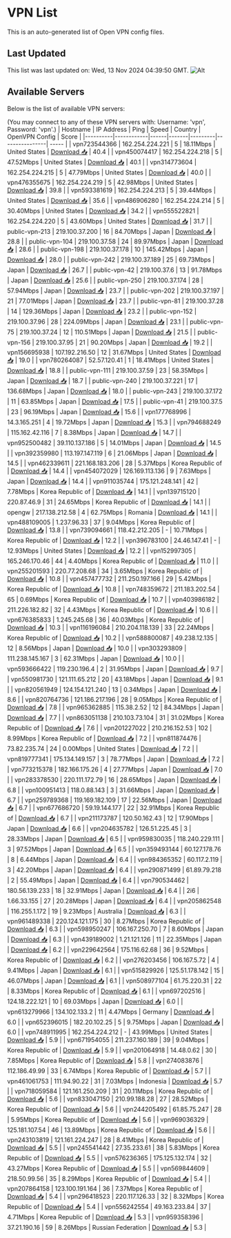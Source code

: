# VPN List

This is an auto-generated list of Open VPN config files.

## Last Updated

This list was last updated on: Wed, 13 Nov 2024 04:39:50 GMT.
![Alt](https://repobeats.axiom.co/api/embed/186b98318ef1479477931607c1ad7d823f12451f.svg "Repobeats analytics image")

## Available Servers

Below is the list of available VPN servers:

(You may connect to any of these VPN servers with: Username: 'vpn', Password: 'vpn'.)
| Hostname | IP Address | Ping | Speed | Country | OpenVPN Config | Score |
|----------|------------|------|-------|---------|----------------| ----- |
| vpn723544366 | 162.254.224.221 | 5 | 18.11Mbps | United States | [Download 📥](./configs/server_0_US.ovpn) | 40.4 |
| vpn450074417 | 162.254.224.218 | 5 | 47.52Mbps | United States | [Download 📥](./configs/server_1_US.ovpn) | 40.1 |
| vpn314773604 | 162.254.224.215 | 5 | 47.79Mbps | United States | [Download 📥](./configs/server_2_US.ovpn) | 40.0 |
| vpn476355675 | 162.254.224.219 | 5 | 42.98Mbps | United States | [Download 📥](./configs/server_3_US.ovpn) | 39.8 |
| vpn593381619 | 162.254.224.213 | 5 | 39.44Mbps | United States | [Download 📥](./configs/server_4_US.ovpn) | 35.6 |
| vpn486906280 | 162.254.224.214 | 5 | 30.40Mbps | United States | [Download 📥](./configs/server_5_US.ovpn) | 34.2 |
| vpn555522821 | 162.254.224.220 | 5 | 43.60Mbps | United States | [Download 📥](./configs/server_6_US.ovpn) | 31.7 |
| public-vpn-213 | 219.100.37.200 | 16 | 84.70Mbps | Japan | [Download 📥](./configs/server_7_JP.ovpn) | 28.8 |
| public-vpn-104 | 219.100.37.58 | 24 | 89.97Mbps | Japan | [Download 📥](./configs/server_8_JP.ovpn) | 28.6 |
| public-vpn-198 | 219.100.37.178 | 10 | 145.42Mbps | Japan | [Download 📥](./configs/server_9_JP.ovpn) | 28.0 |
| public-vpn-242 | 219.100.37.189 | 25 | 69.73Mbps | Japan | [Download 📥](./configs/server_10_JP.ovpn) | 26.7 |
| public-vpn-42 | 219.100.37.6 | 13 | 91.78Mbps | Japan | [Download 📥](./configs/server_11_JP.ovpn) | 25.6 |
| public-vpn-250 | 219.100.37.174 | 28 | 57.94Mbps | Japan | [Download 📥](./configs/server_12_JP.ovpn) | 23.7 |
| public-vpn-202 | 219.100.37.197 | 21 | 77.01Mbps | Japan | [Download 📥](./configs/server_13_JP.ovpn) | 23.7 |
| public-vpn-81 | 219.100.37.28 | 14 | 129.36Mbps | Japan | [Download 📥](./configs/server_14_JP.ovpn) | 23.2 |
| public-vpn-152 | 219.100.37.96 | 28 | 224.09Mbps | Japan | [Download 📥](./configs/server_15_JP.ovpn) | 23.1 |
| public-vpn-75 | 219.100.37.24 | 12 | 110.51Mbps | Japan | [Download 📥](./configs/server_16_JP.ovpn) | 21.5 |
| public-vpn-156 | 219.100.37.95 | 21 | 90.20Mbps | Japan | [Download 📥](./configs/server_17_JP.ovpn) | 19.2 |
| vpn156695938 | 107.192.216.50 | 12 | 31.67Mbps | United States | [Download 📥](./configs/server_18_US.ovpn) | 19.0 |
| vpn780264087 | 52.57.120.41 | 1 | 18.41Mbps | United States | [Download 📥](./configs/server_19_US.ovpn) | 18.8 |
| public-vpn-111 | 219.100.37.59 | 23 | 58.35Mbps | Japan | [Download 📥](./configs/server_20_JP.ovpn) | 18.7 |
| public-vpn-240 | 219.100.37.221 | 17 | 136.68Mbps | Japan | [Download 📥](./configs/server_21_JP.ovpn) | 18.0 |
| public-vpn-243 | 219.100.37.172 | 11 | 63.85Mbps | Japan | [Download 📥](./configs/server_22_JP.ovpn) | 17.5 |
| public-vpn-41 | 219.100.37.5 | 23 | 96.19Mbps | Japan | [Download 📥](./configs/server_23_JP.ovpn) | 15.6 |
| vpn177768996 | 14.3.165.251 | 4 | 19.72Mbps | Japan | [Download 📥](./configs/server_24_JP.ovpn) | 15.3 |
| vpn794688249 | 115.162.42.116 | 7 | 8.38Mbps | Japan | [Download 📥](./configs/server_25_JP.ovpn) | 14.7 |
| vpn952500482 | 39.110.137.186 | 5 | 14.01Mbps | Japan | [Download 📥](./configs/server_26_JP.ovpn) | 14.5 |
| vpn392359980 | 113.197.147.119 | 6 | 21.06Mbps | Japan | [Download 📥](./configs/server_27_JP.ovpn) | 14.5 |
| vpn462339611 | 221.168.183.206 | 28 | 5.37Mbps | Korea Republic of | [Download 📥](./configs/server_28_KR.ovpn) | 14.4 |
| vpn454072029 | 126.169.113.136 | 9 | 7.63Mbps | Japan | [Download 📥](./configs/server_29_JP.ovpn) | 14.4 |
| vpn911035744 | 175.121.248.141 | 42 | 7.78Mbps | Korea Republic of | [Download 📥](./configs/server_30_KR.ovpn) | 14.1 |
| vpn139715120 | 220.87.46.9 | 31 | 24.65Mbps | Korea Republic of | [Download 📥](./configs/server_31_KR.ovpn) | 14.1 |
| opengw | 217.138.212.58 | 4 | 62.75Mbps | Romania | [Download 📥](./configs/server_32_RO.ovpn) | 14.1 |
| vpn488109005 | 1.237.96.33 | 37 | 9.04Mbps | Korea Republic of | [Download 📥](./configs/server_33_KR.ovpn) | 13.8 |
| vpn739094661 | 118.42.212.205 | - | 10.71Mbps | Korea Republic of | [Download 📥](./configs/server_34_KR.ovpn) | 12.2 |
| vpn396783100 | 24.46.147.41 | - | 12.93Mbps | United States | [Download 📥](./configs/server_35_US.ovpn) | 12.2 |
| vpn152997305 | 165.246.170.46 | 44 | 4.40Mbps | Korea Republic of | [Download 📥](./configs/server_36_KR.ovpn) | 11.0 |
| vpn255201593 | 220.77.208.68 | 34 | 3.65Mbps | Korea Republic of | [Download 📥](./configs/server_37_KR.ovpn) | 10.8 |
| vpn457477732 | 211.250.197.166 | 29 | 5.42Mbps | Korea Republic of | [Download 📥](./configs/server_38_KR.ovpn) | 10.8 |
| vpn748359672 | 211.183.202.54 | 65 | 0.69Mbps | Korea Republic of | [Download 📥](./configs/server_39_KR.ovpn) | 10.7 |
| vpn403986182 | 211.226.182.82 | 32 | 4.43Mbps | Korea Republic of | [Download 📥](./configs/server_40_KR.ovpn) | 10.6 |
| vpn676385833 | 1.245.245.68 | 36 | 40.03Mbps | Korea Republic of | [Download 📥](./configs/server_41_KR.ovpn) | 10.3 |
| vpn116196084 | 210.204.118.139 | 33 | 22.24Mbps | Korea Republic of | [Download 📥](./configs/server_42_KR.ovpn) | 10.2 |
| vpn588800087 | 49.238.12.135 | 12 | 8.56Mbps | Japan | [Download 📥](./configs/server_43_JP.ovpn) | 10.0 |
| vpn303293809 | 111.238.145.167 | 3 | 62.31Mbps | Japan | [Download 📥](./configs/server_44_JP.ovpn) | 10.0 |
| vpn593666422 | 119.230.196.4 | 2 | 31.95Mbps | Japan | [Download 📥](./configs/server_45_JP.ovpn) | 9.7 |
| vpn550981730 | 121.111.65.212 | 20 | 43.18Mbps | Japan | [Download 📥](./configs/server_46_JP.ovpn) | 9.1 |
| vpn820561949 | 124.154.121.240 | 13 | 0.34Mbps | Japan | [Download 📥](./configs/server_47_JP.ovpn) | 8.6 |
| vpn820764736 | 121.186.217.196 | 28 | 9.05Mbps | Korea Republic of | [Download 📥](./configs/server_48_KR.ovpn) | 7.8 |
| vpn965362885 | 115.38.2.52 | 12 | 84.34Mbps | Japan | [Download 📥](./configs/server_49_JP.ovpn) | 7.7 |
| vpn863051138 | 210.103.73.104 | 31 | 31.02Mbps | Korea Republic of | [Download 📥](./configs/server_50_KR.ovpn) | 7.6 |
| vpn201227022 | 210.216.152.53 | 102 | 8.99Mbps | Korea Republic of | [Download 📥](./configs/server_51_KR.ovpn) | 7.2 |
| vpn811874476 | 73.82.235.74 | 24 | 0.00Mbps | United States | [Download 📥](./configs/server_52_US.ovpn) | 7.2 |
| vpn819777341 | 175.134.149.157 | 3 | 78.77Mbps | Japan | [Download 📥](./configs/server_53_JP.ovpn) | 7.2 |
| vpn773215378 | 182.166.175.26 | 4 | 27.77Mbps | Japan | [Download 📥](./configs/server_54_JP.ovpn) | 7.0 |
| vpn283378530 | 220.111.172.79 | 16 | 28.65Mbps | Japan | [Download 📥](./configs/server_55_JP.ovpn) | 6.8 |
| vpn100951413 | 118.0.88.143 | 3 | 31.66Mbps | Japan | [Download 📥](./configs/server_56_JP.ovpn) | 6.7 |
| vpn259789368 | 119.169.182.109 | 17 | 22.56Mbps | Japan | [Download 📥](./configs/server_57_JP.ovpn) | 6.7 |
| vpn677686720 | 59.19.144.177 | 22 | 32.91Mbps | Korea Republic of | [Download 📥](./configs/server_58_KR.ovpn) | 6.7 |
| vpn211173787 | 120.50.162.43 | 12 | 17.90Mbps | Japan | [Download 📥](./configs/server_59_JP.ovpn) | 6.6 |
| vpn204635782 | 126.51.225.45 | 3 | 28.33Mbps | Japan | [Download 📥](./configs/server_60_JP.ovpn) | 6.5 |
| vpn959830035 | 118.240.229.111 | 3 | 97.52Mbps | Japan | [Download 📥](./configs/server_61_JP.ovpn) | 6.5 |
| vpn359493144 | 60.127.178.76 | 8 | 6.44Mbps | Japan | [Download 📥](./configs/server_62_JP.ovpn) | 6.4 |
| vpn984365352 | 60.117.2.119 | 3 | 42.20Mbps | Japan | [Download 📥](./configs/server_63_JP.ovpn) | 6.4 |
| vpn290871499 | 61.89.79.218 | 2 | 55.49Mbps | Japan | [Download 📥](./configs/server_64_JP.ovpn) | 6.4 |
| vpn790534462 | 180.56.139.233 | 18 | 32.91Mbps | Japan | [Download 📥](./configs/server_65_JP.ovpn) | 6.4 |
| 2i6 | 1.66.33.155 | 27 | 20.28Mbps | Japan | [Download 📥](./configs/server_66_JP.ovpn) | 6.4 |
| vpn205862548 | 116.255.1.172 | 19 | 9.23Mbps | Australia | [Download 📥](./configs/server_67_AU.ovpn) | 6.3 |
| vpn961489338 | 220.124.121.175 | 30 | 8.27Mbps | Korea Republic of | [Download 📥](./configs/server_68_KR.ovpn) | 6.3 |
| vpn598950247 | 106.167.250.70 | 7 | 8.60Mbps | Japan | [Download 📥](./configs/server_69_JP.ovpn) | 6.3 |
| vpn439189002 | 1.21.121.126 | 11 | 22.35Mbps | Japan | [Download 📥](./configs/server_70_JP.ovpn) | 6.2 |
| vpn229642564 | 175.116.62.68 | 36 | 9.52Mbps | Korea Republic of | [Download 📥](./configs/server_71_KR.ovpn) | 6.2 |
| vpn276203456 | 106.167.5.72 | 4 | 9.41Mbps | Japan | [Download 📥](./configs/server_72_JP.ovpn) | 6.1 |
| vpn515829926 | 125.51.178.142 | 15 | 46.07Mbps | Japan | [Download 📥](./configs/server_73_JP.ovpn) | 6.1 |
| vpn508977104 | 61.75.220.31 | 22 | 8.33Mbps | Korea Republic of | [Download 📥](./configs/server_74_KR.ovpn) | 6.1 |
| vpn697202516 | 124.18.222.121 | 10 | 69.03Mbps | Japan | [Download 📥](./configs/server_75_JP.ovpn) | 6.0 |
| vpn613279966 | 134.102.133.2 | 11 | 4.47Mbps | Germany | [Download 📥](./configs/server_76_DE.ovpn) | 6.0 |
| vpn652396015 | 182.20.102.25 | 5 | 9.75Mbps | Japan | [Download 📥](./configs/server_77_JP.ovpn) | 6.0 |
| vpn748911995 | 162.254.224.212 | - | 43.99Mbps | United States | [Download 📥](./configs/server_78_US.ovpn) | 5.9 |
| vpn671954055 | 211.237.160.189 | 39 | 9.04Mbps | Korea Republic of | [Download 📥](./configs/server_79_KR.ovpn) | 5.9 |
| vpn201064918 | 14.48.0.62 | 30 | 7.85Mbps | Korea Republic of | [Download 📥](./configs/server_80_KR.ovpn) | 5.8 |
| vpn274083876 | 112.186.49.99 | 33 | 6.74Mbps | Korea Republic of | [Download 📥](./configs/server_81_KR.ovpn) | 5.7 |
| vpn461061753 | 111.94.90.22 | 31 | 7.03Mbps | Indonesia | [Download 📥](./configs/server_82_ID.ovpn) | 5.7 |
| vpn718059584 | 121.161.250.209 | 31 | 20.11Mbps | Korea Republic of | [Download 📥](./configs/server_83_KR.ovpn) | 5.6 |
| vpn833047150 | 210.99.188.28 | 27 | 28.52Mbps | Korea Republic of | [Download 📥](./configs/server_84_KR.ovpn) | 5.6 |
| vpn244205492 | 61.85.75.247 | 28 | 5.95Mbps | Korea Republic of | [Download 📥](./configs/server_85_KR.ovpn) | 5.6 |
| vpn969036329 | 125.181.107.54 | 46 | 13.89Mbps | Korea Republic of | [Download 📥](./configs/server_86_KR.ovpn) | 5.6 |
| vpn243103819 | 121.161.224.247 | 28 | 8.41Mbps | Korea Republic of | [Download 📥](./configs/server_87_KR.ovpn) | 5.5 |
| vpn245541442 | 27.35.233.61 | 38 | 5.83Mbps | Korea Republic of | [Download 📥](./configs/server_88_KR.ovpn) | 5.5 |
| vpn576236365 | 175.125.132.174 | 32 | 43.27Mbps | Korea Republic of | [Download 📥](./configs/server_89_KR.ovpn) | 5.5 |
| vpn569844609 | 218.50.99.56 | 35 | 8.29Mbps | Korea Republic of | [Download 📥](./configs/server_90_KR.ovpn) | 5.4 |
| vpn207864158 | 123.100.191.164 | 36 | 7.37Mbps | Korea Republic of | [Download 📥](./configs/server_91_KR.ovpn) | 5.4 |
| vpn296418523 | 220.117.126.33 | 32 | 8.32Mbps | Korea Republic of | [Download 📥](./configs/server_92_KR.ovpn) | 5.4 |
| vpn556242554 | 49.163.233.84 | 37 | 4.71Mbps | Korea Republic of | [Download 📥](./configs/server_93_KR.ovpn) | 5.3 |
| vpn959358396 | 37.21.190.16 | 59 | 8.26Mbps | Russian Federation | [Download 📥](./configs/server_94_RU.ovpn) | 5.3 |
